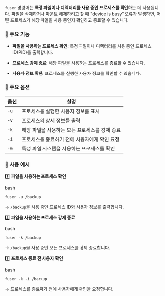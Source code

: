 `fuser` 명령어는 **특정 파일이나 디렉터리를 사용 중인 프로세스를 확인**하는 데 사용됩니다. 파일을 삭제하거나 마운트 해제하려고 할 때 "device is busy" 오류가 발생하면, 어떤 프로세스가 해당 파일을 사용 중인지 확인하고 종료할 수 있습니다.

### 🔹 주요 기능

- **파일을 사용하는 프로세스 확인**: 특정 파일이나 디렉터리를 사용 중인 프로세스 ID(PID)를 출력합니다.
    
- **프로세스 강제 종료**: 해당 파일을 사용하는 프로세스를 종료할 수 있습니다.
    
- **사용자 정보 확인**: 프로세스를 실행한 사용자 정보를 확인할 수 있습니다.
    

### 🔹 주요 옵션

|옵션|설명|
|---|---|
|`-u`|프로세스를 실행한 사용자 정보를 표시|
|`-v`|프로세스의 상세 정보를 출력|
|`-k`|해당 파일을 사용하는 모든 프로세스를 강제 종료|
|`-i`|프로세스를 종료하기 전에 사용자에게 확인 요청|
|`-m`|특정 파일 시스템을 사용하는 프로세스를 확인|

### 🔹 사용 예시

1️⃣ **파일을 사용하는 프로세스 확인**

bash

```
fuser -u /backup
```

→ `/backup`을 사용 중인 프로세스 ID와 사용자 정보를 출력합니다.

2️⃣ **파일을 사용하는 프로세스 강제 종료**

bash

```
fuser -k /backup
```

→ `/backup`을 사용 중인 모든 프로세스를 강제 종료합니다.

3️⃣ **프로세스 종료 전 사용자 확인**

bash

```
fuser -k -i /backup
```

→ 프로세스를 종료하기 전에 사용자에게 확인을 요청합니다.